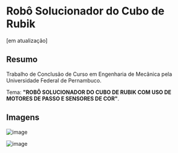 # Robô Solucionador do Cubo de Rubik
[em atualização]
## Resumo
Trabalho de Conclusão de Curso em Engenharia de Mecânica pela Universidade Federal de Pernambuco.

Tema: **"ROBÔ SOLUCIONADOR DO CUBO DE RUBIK COM USO DE MOTORES DE PASSO E SENSORES DE COR"**.

## Imagens
![image](https://github.com/user-attachments/assets/032cd972-e897-452c-8060-916e4bba7802)

![image](https://github.com/user-attachments/assets/bd2cf5a3-3338-46c0-a1b0-ad6f73ef5955)

